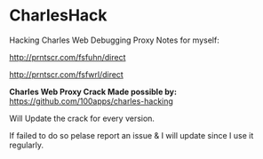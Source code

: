 # CharlesHack
Hacking Charles Web Debugging Proxy
Notes for myself:

http://prntscr.com/fsfuhn/direct

http://prntscr.com/fsfwrl/direct

<b>Charles Web Proxy Crack Made possible by:</b>
https://github.com/100apps/charles-hacking

Will Update the crack for every version.

If failed to do so pelase report an issue &
I will update since I use it regularly.
